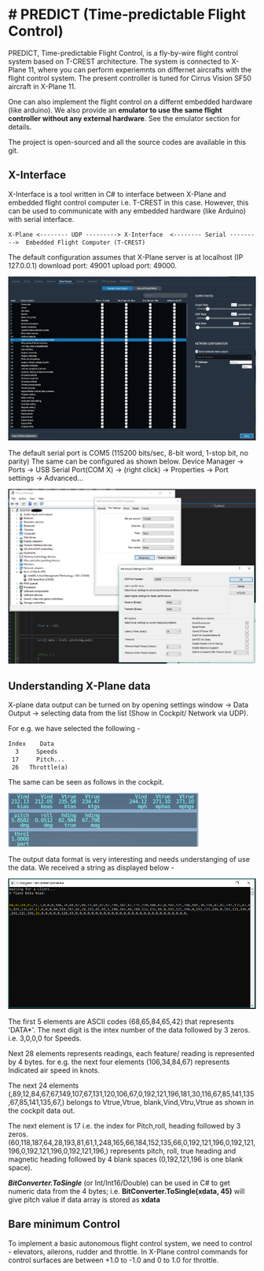 # # PREDICT (Time-predictable Flight Control)

PREDICT, Time-predictable Flight Control, is a fly-by-wire flight control system based on T-CREST architecture.
The system is connected to X-Plane 11, where you can perform experiemnts on differnet aircrafts with the flight control system. 
The present controller is tuned for Cirrus Vision SF50 aircraft in X-Plane 11. 

One can also implement the flight control on a differnt embedded hardware (like arduino). We also provide an **emulator to use the same flight controller without any external hardware**. See the emulator section for details.

The project is open-sourced and all the source codes are available in this git. 




## X-Interface 

X-Interface is a tool written in C# to interface between X-Plane and embedded flight control computer i.e. T-CREST in this case. However, this can be used to communicate with any embedded hardware (like Arduino) with serial interface. 

```
X-Plane <-------- UDP ---------> X-Interface  <-------- Serial --------->  Embedded Flight Computer (T-CREST)  

```
The default configuration assumes that X-Plane server is at localhost (IP 127.0.0.1) download port: 49001 upload port: 49000. 

![alt text](https://github.com/shibarchi/TiFCon/blob/master/X_plane_settings.PNG)

The default serial port is COM5 (115200 bits/sec, 8-bit word, 1-stop bit, no parity) 
The same can be configured as shown below. Device Manager -> Ports -> USB Serial Port(COM X) -> (right click) -> Properties -> Port settings -> Advanced...

![alt text](https://github.com/shibarchi/TiFCon/blob/master/COM_port.PNG)


## Understanding X-Plane data

X-plane data output can be turned on by opening settings window -> Data Output -> selecting data from the list (Show in Cockpit/ Network via UDP).

For e.g. we have selected the following -

```
Index    Data
  3     Speeds
 17     Pitch...
 26   Throttle(a)
```

The same can be seen as follows in the cockpit.

![alt text](https://github.com/shibarchi/TiFCon/blob/master/cockpit_data.PNG)

The output data format is very interesting and needs understanging of use the data.
We received a string as displayed below - 

![alt text](https://github.com/shibarchi/TiFCon/blob/master/dataread.PNG)

The first 5 elements are ASCII codes (68,65,84,65,42) that represents 'DATA*'.
The next digit is the intex number of the data followed by 3 zeros. i.e. 3,0,0,0 for Speeds.

Next 28 elements represents readings, each feature/ reading is represented by 4 bytes. 
for e.g. the next four elements (106,34,84,67) represents Indicated air speed in knots.

The next 24 elements (,89,12,84,67,67,149,107,67,131,120,106,67,0,192,121,196,181,30,116,67,85,141,135,67,85,141,135,67,) belongs to Vtrue,Vtrue, blank,Vind,Vtru,Vtrue as shown in the cockpit data out. 

The next element is 17 i.e. the index for Pitch,roll, heading followed by 3 zeros. (60,118,187,64,28,193,81,61,1,248,165,66,184,152,135,66,0,192,121,196,0,192,121,196,0,192,121,196,0,192,121,196,) represents pitch, roll, true heading and magnetic heading followed by 4 blank spaces (0,192,121,196 is one blank space).

***BitConverter.ToSingle*** (or Int/Int16/Double) can be used in C# to get numeric data from the 4 bytes; 
i.e. **BitConverter.ToSingle(xdata, 45)** will give pitch value if data array is stored as **xdata**


## Bare minimum Control 

To implement a basic autonomous flight control system, we need to control - elevators, ailerons, rudder and throttle. 
In X-Plane control commands for control surfaces are between +1.0 to -1.0 and 0 to 1.0 for throttle. 



